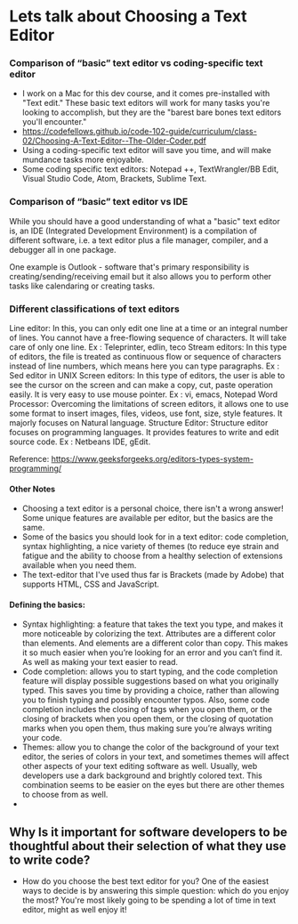 # Lets talk about Choosing a Text Editor

### Comparison of “basic” text editor vs coding-specific text editor

- I work on a Mac for this dev course, and it comes pre-installed with "Text edit." These basic text editors will work for many tasks you're looking to accomplish, but they are the "barest bare bones text editors you'll encounter." 
- https://codefellows.github.io/code-102-guide/curriculum/class-02/Choosing-A-Text-Editor--The-Older-Coder.pdf
- Using a coding-specific text editor will save you time, and will make mundance tasks more enjoyable.
- Some coding specific text editors: Notepad ++, TextWrangler/BB Edit, Visual Studio Code, Atom, Brackets, Sublime Text. 

### Comparison of “basic” text editor vs IDE
While you should have a good understanding of what a "basic" text editor is, an IDE (Integrated Development Environment) is a compilation of different software, i.e. a text editor plus a file manager, compiler, and a debugger all in one package. 

One example is Outlook - software that's primary responsibility is creating/sending/receiving email but it also allows you to perform other tasks like calendaring or creating tasks. 


### Different classifications of text editors

Line editor: In this, you can only edit one line at a time or an integral number of lines. You cannot have a free-flowing sequence of characters. It will take care of only one line.
Ex : Teleprinter, edlin, teco
Stream editors: In this type of editors, the file is treated as continuous flow or sequence of characters instead of line numbers, which means here you can type paragraphs.
Ex : Sed editor in UNIX
Screen editors: In this type of editors, the user is able to see the cursor on the screen and can make a copy, cut, paste operation easily. It is very easy to use mouse pointer.
Ex : vi, emacs, Notepad
Word Processor: Overcoming the limitations of screen editors, it allows one to use some format to insert images, files, videos, use font, size, style features. It majorly focuses on Natural language.
Structure Editor: Structure editor focuses on programming languages. It provides features to write and edit source code.
Ex : Netbeans IDE, gEdit.

Reference: https://www.geeksforgeeks.org/editors-types-system-programming/

#### Other Notes
- Choosing a text editor is a personal choice, there isn't a wrong answer! Some unique features are available per editor, but the basics are the same.
- Some of the basics you should look for in a text editor: code completion, syntax
highlighting, a nice variety of themes (to reduce eye strain and fatigue and the ability to choose from a healthy selection of extensions available when you need them.
- The text-editor that I've used thus far is Brackets (made by Adobe) that supports HTML, CSS and JavaScript. 

#### Defining the basics: 
- Syntax highlighting: a feature that takes the text you type, and makes it more noticeable by colorizing the text. Attributes are a different color than elements. And elements are a different color than copy. This makes it so much easier when you’re looking for an error and you can’t find it. As well as making your text easier to read.
- Code completion: allows you to start typing, and the code completion feature will display possible suggestions based on what you originally typed. This saves you time by providing a choice, rather than allowing you to finish typing and possibly encounter typos. Also, some code completion includes the closing of tags when you open them, or the closing of brackets when you open them, or the closing of quotation marks when you open them, thus making sure you’re always writing your code.
- Themes: allow you to change the color of the background of your text editor, the series of colors in your text, and sometimes themes will affect other aspects of your text editing software as well. Usually, web developers use a dark background and brightly colored text. This combination seems to be easier on the eyes but there are other themes to choose from as well.
- 
## Why Is it important for software developers to be thoughtful about their selection of what they use to write code?
- How do you choose the best text editor for you? One of the easiest ways to decide is by answering this simple question: which do you enjoy the most? You're most likely going to be spending a lot of time in text editor, might as well enjoy it!
